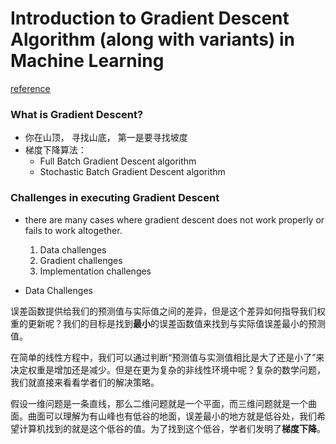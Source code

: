 # Introduction to Gradient Descent Algorithm (along with variants) in Machine Learning
[reference](https://www.analyticsvidhya.com/blog/2017/03/introduction-to-gradient-descent-algorithm-along-its-variants/)


### What is Gradient Descent?
* 你在山顶， 寻找山底， 第一是要寻找坡度
* 梯度下降算法：
    * Full Batch Gradient Descent algorithm    
    * Stochastic Batch Gradient Descent algorithm
    

### Challenges in executing Gradient Descent
* there are many cases where gradient descent does not work properly or fails to work altogether.
    1. Data challenges
    2. Gradient challenges
    3. Implementation challenges
    
* Data Challenges







误差函数提供给我们的预测值与实际值之间的差异，但是这个差异如何指导我们权重的更新呢？我们的目标是找到**最小**的误差函数值来找到与实际值误差最小的预测值。

在简单的线性方程中，我们可以通过判断“预测值与实测值相比是大了还是小了”来决定权重是增加还是减少。但是在更为复杂的非线性环境中呢？复杂的数学问题，我们就直接来看看学者们的解决策略。

假设一维问题是一条直线，那么二维问题就是一个平面，而三维问题就是一个曲面。曲面可以理解为有山峰也有低谷的地面，误差最小的地方就是低谷处，我们希望计算机找到的就是这个低谷的值。为了找到这个低谷，学者们发明了**梯度下降**。

